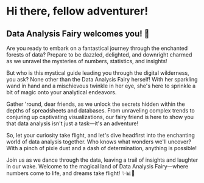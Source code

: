 # Hi there, fellow adventurer!
## Data Analysis Fairy welcomes you! 🧚

Are you ready to embark on a fantastical journey through the enchanted forests of data? Prepare to be dazzled, delighted, and downright charmed as we unravel the mysteries of numbers, statistics, and insights!

But who is this mystical guide leading you through the digital wilderness, you ask? None other than the Data Analysis Fairy herself! With her sparkling wand in hand and a mischievous twinkle in her eye, she's here to sprinkle a bit of magic onto your analytical endeavors.

Gather 'round, dear friends, as we unlock the secrets hidden within the depths of spreadsheets and databases. From unraveling complex trends to conjuring up captivating visualizations, our fairy friend is here to show you that data analysis isn't just a task—it's an adventure!

So, let your curiosity take flight, and let's dive headfirst into the enchanting world of data analysis together. Who knows what wonders we'll uncover? With a pinch of pixie dust and a dash of determination, anything is possible!

Join us as we dance through the data, leaving a trail of insights and laughter in our wake. Welcome to the magical land of Data Analysis Fairy—where numbers come to life, and dreams take flight! ✨📊🧚


<!--
**AnneThropy/AnneThropy** is a ✨ _special_ ✨ repository because its `README.md` (this file) appears on your GitHub profile.

Here are some ideas to get you started:

- 🔭 I’m currently working on ...
- 🌱 I’m currently learning ...
- 👯 I’m looking to collaborate on ...
- 🤔 I’m looking for help with ...
- 💬 Ask me about ...
- 📫 How to reach me: ...
- 😄 Pronouns: ...
- ⚡ Fun fact: ...
-->
